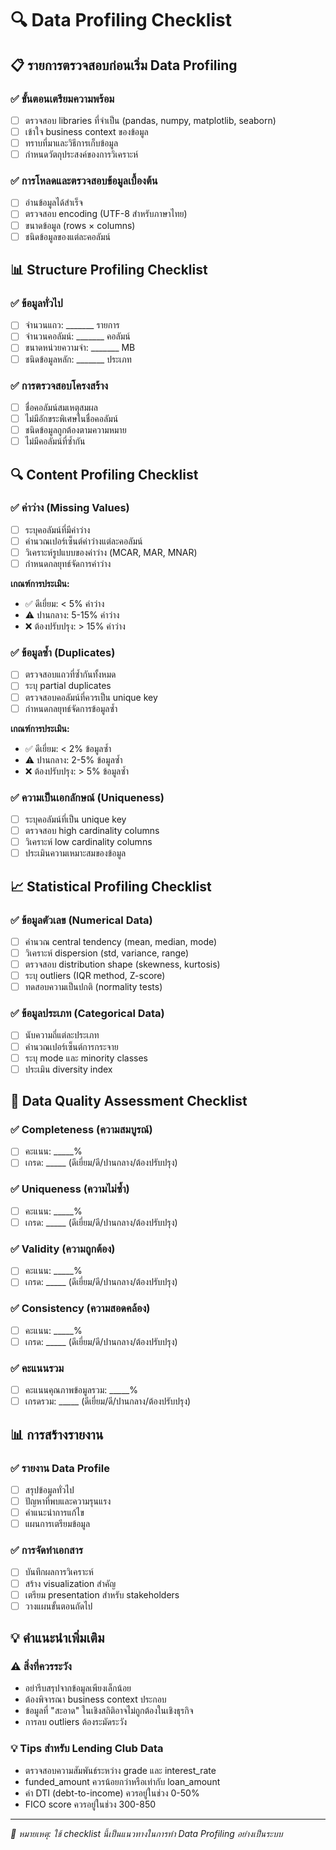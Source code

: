 # 🔍 Data Profiling Checklist

## 📋 รายการตรวจสอบก่อนเริ่ม Data Profiling

### ✅ ขั้นตอนเตรียมความพร้อม
- [ ] ตรวจสอบ libraries ที่จำเป็น (pandas, numpy, matplotlib, seaborn)
- [ ] เข้าใจ business context ของข้อมูล
- [ ] ทราบที่มาและวิธีการเก็บข้อมูล
- [ ] กำหนดวัตถุประสงค์ของการวิเคราะห์

### ✅ การโหลดและตรวจสอบข้อมูลเบื้องต้น
- [ ] อ่านข้อมูลได้สำเร็จ
- [ ] ตรวจสอบ encoding (UTF-8 สำหรับภาษาไทย)
- [ ] ขนาดข้อมูล (rows × columns)
- [ ] ชนิดข้อมูลของแต่ละคอลัมน์

## 📊 Structure Profiling Checklist

### ✅ ข้อมูลทั่วไป
- [ ] จำนวนแถว: _______ รายการ
- [ ] จำนวนคอลัมน์: _______ คอลัมน์
- [ ] ขนาดหน่วยความจำ: _______ MB
- [ ] ชนิดข้อมูลหลัก: _______ ประเภท

### ✅ การตรวจสอบโครงสร้าง
- [ ] ชื่อคอลัมน์สมเหตุสมผล
- [ ] ไม่มีอักขระพิเศษในชื่อคอลัมน์
- [ ] ชนิดข้อมูลถูกต้องตามความหมาย
- [ ] ไม่มีคอลัมน์ที่ซ้ำกัน

## 🔍 Content Profiling Checklist

### ✅ ค่าว่าง (Missing Values)
- [ ] ระบุคอลัมน์ที่มีค่าว่าง
- [ ] คำนวณเปอร์เซ็นต์ค่าว่างแต่ละคอลัมน์
- [ ] วิเคราะห์รูปแบบของค่าว่าง (MCAR, MAR, MNAR)
- [ ] กำหนดกลยุทธ์จัดการค่าว่าง

**เกณฑ์การประเมิน:**
- ✅ ดีเยี่ยม: < 5% ค่าว่าง
- ⚠️ ปานกลาง: 5-15% ค่าว่าง
- ❌ ต้องปรับปรุง: > 15% ค่าว่าง

### ✅ ข้อมูลซ้ำ (Duplicates)
- [ ] ตรวจสอบแถวที่ซ้ำกันทั้งหมด
- [ ] ระบุ partial duplicates
- [ ] ตรวจสอบคอลัมน์ที่ควรเป็น unique key
- [ ] กำหนดกลยุทธ์จัดการข้อมูลซ้ำ

**เกณฑ์การประเมิน:**
- ✅ ดีเยี่ยม: < 2% ข้อมูลซ้ำ
- ⚠️ ปานกลาง: 2-5% ข้อมูลซ้ำ
- ❌ ต้องปรับปรุง: > 5% ข้อมูลซ้ำ

### ✅ ความเป็นเอกลักษณ์ (Uniqueness)
- [ ] ระบุคอลัมน์ที่เป็น unique key
- [ ] ตรวจสอบ high cardinality columns
- [ ] วิเคราะห์ low cardinality columns
- [ ] ประเมินความเหมาะสมของข้อมูล

## 📈 Statistical Profiling Checklist

### ✅ ข้อมูลตัวเลข (Numerical Data)
- [ ] คำนวณ central tendency (mean, median, mode)
- [ ] วิเคราะห์ dispersion (std, variance, range)
- [ ] ตรวจสอบ distribution shape (skewness, kurtosis)
- [ ] ระบุ outliers (IQR method, Z-score)
- [ ] ทดสอบความเป็นปกติ (normality tests)

### ✅ ข้อมูลประเภท (Categorical Data)
- [ ] นับความถี่แต่ละประเภท
- [ ] คำนวณเปอร์เซ็นต์การกระจาย
- [ ] ระบุ mode และ minority classes
- [ ] ประเมิน diversity index

## 🎯 Data Quality Assessment Checklist

### ✅ Completeness (ความสมบูรณ์)
- [ ] คะแนน: _____% 
- [ ] เกรด: _____ (ดีเยี่ยม/ดี/ปานกลาง/ต้องปรับปรุง)

### ✅ Uniqueness (ความไม่ซ้ำ)
- [ ] คะแนน: _____%
- [ ] เกรด: _____ (ดีเยี่ยม/ดี/ปานกลาง/ต้องปรับปรุง)

### ✅ Validity (ความถูกต้อง)
- [ ] คะแนน: _____%
- [ ] เกรด: _____ (ดีเยี่ยม/ดี/ปานกลาง/ต้องปรับปรุง)

### ✅ Consistency (ความสอดคล้อง)
- [ ] คะแนน: _____%
- [ ] เกรด: _____ (ดีเยี่ยม/ดี/ปานกลาง/ต้องปรับปรุง)

### ✅ คะแนนรวม
- [ ] คะแนนคุณภาพข้อมูลรวม: _____%
- [ ] เกรดรวม: _____ (ดีเยี่ยม/ดี/ปานกลาง/ต้องปรับปรุง)

## 📊 การสร้างรายงาน

### ✅ รายงาน Data Profile
- [ ] สรุปข้อมูลทั่วไป
- [ ] ปัญหาที่พบและความรุนแรง
- [ ] คำแนะนำการแก้ไข
- [ ] แผนการเตรียมข้อมูล

### ✅ การจัดทำเอกสาร
- [ ] บันทึกผลการวิเคราะห์
- [ ] สร้าง visualization สำคัญ
- [ ] เตรียม presentation สำหรับ stakeholders
- [ ] วางแผนขั้นตอนถัดไป

## 💡 คำแนะนำเพิ่มเติม

### ⚠️ สิ่งที่ควรระวัง
- อย่ารีบสรุปจากข้อมูลเพียงเล็กน้อย
- ต้องพิจารณา business context ประกอบ
- ข้อมูลที่ "สะอาด" ในเชิงสถิติอาจไม่ถูกต้องในเชิงธุรกิจ
- การลบ outliers ต้องระมัดระวัง

### 💡 Tips สำหรับ Lending Club Data
- ตรวจสอบความสัมพันธ์ระหว่าง grade และ interest_rate
- funded_amount ควรน้อยกว่าหรือเท่ากับ loan_amount
- ค่า DTI (debt-to-income) ควรอยู่ในช่วง 0-50%
- FICO score ควรอยู่ในช่วง 300-850

---
*📝 หมายเหตุ: ใช้ checklist นี้เป็นแนวทางในการทำ Data Profiling อย่างเป็นระบบ*